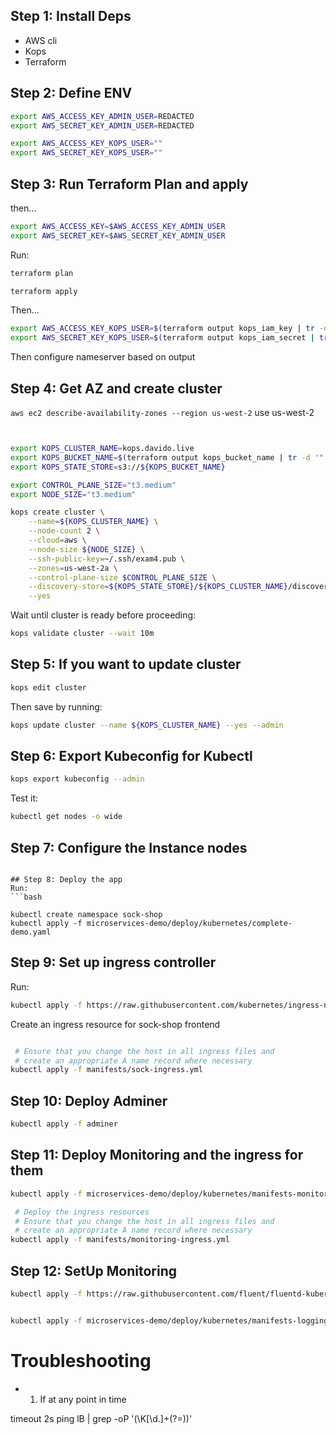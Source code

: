 ## Step 1: Install Deps
- AWS cli
- Kops
- Terraform

## Step 2: Define ENV
```bash
export AWS_ACCESS_KEY_ADMIN_USER=REDACTED
export AWS_SECRET_KEY_ADMIN_USER=REDACTED

export AWS_ACCESS_KEY_KOPS_USER=""
export AWS_SECRET_KEY_KOPS_USER=""
```


## Step 3: Run Terraform Plan and apply
then...

```bash
export AWS_ACCESS_KEY=$AWS_ACCESS_KEY_ADMIN_USER
export AWS_SECRET_KEY=$AWS_SECRET_KEY_ADMIN_USER
```


Run:
```bash
terraform plan

terraform apply
```


Then...
```bash
export AWS_ACCESS_KEY_KOPS_USER=$(terraform output kops_iam_key | tr -d '"')
export AWS_SECRET_KEY_KOPS_USER=$(terraform output kops_iam_secret | tr -d '"')
```



Then configure nameserver based on output

## Step 4: Get AZ and create cluster

```aws ec2 describe-availability-zones --region us-west-2```
use us-west-2

```bash


export KOPS_CLUSTER_NAME=kops.davido.live
export KOPS_BUCKET_NAME=$(terraform output kops_bucket_name | tr -d '"')
export KOPS_STATE_STORE=s3://${KOPS_BUCKET_NAME}

export CONTROL_PLANE_SIZE="t3.medium"
export NODE_SIZE="t3.medium"

kops create cluster \
    --name=${KOPS_CLUSTER_NAME} \
    --node-count 2 \
    --cloud=aws \
    --node-size ${NODE_SIZE} \
    --ssh-public-key=~/.ssh/exam4.pub \
    --zones=us-west-2a \
    --control-plane-size $CONTROL_PLANE_SIZE \
    --discovery-store=${KOPS_STATE_STORE}/${KOPS_CLUSTER_NAME}/discovery \
    --yes

```

Wait until cluster is ready before proceeding:
```bash
kops validate cluster --wait 10m
```

## Step 5: If you want to update cluster

```bash
kops edit cluster
```

Then save by running:
```bash
kops update cluster --name ${KOPS_CLUSTER_NAME} --yes --admin

```

## Step 6: Export Kubeconfig for Kubectl
```bash
kops export kubeconfig --admin
```

Test it:
```bash
kubectl get nodes -o wide
```
## Step 7: Configure the Instance nodes

<!-- Run:
```bash
kubectl get ig
```

From the output, note the name of **the node instance group**

Next, adjust the node instance group to host 2 worker nodes by runnning:
```bash
kubectl replace -f manifests/ig.yml -->
```

## Step 8: Deploy the app
Run:
```bash

kubectl create namespace sock-shop
kubectl apply -f microservices-demo/deploy/kubernetes/complete-demo.yaml
```

## Step 9: Set up ingress controller
Run:

```bash
kubectl apply -f https://raw.githubusercontent.com/kubernetes/ingress-nginx/controller-v1.6.4/deploy/static/provider/cloud/deploy.yaml
```

Create an ingress resource for sock-shop frontend
```bash

 # Ensure that you change the host in all ingress files and 
 # create an appropriate A name record where necessary
kubectl apply -f manifests/sock-ingress.yml 
```

## Step 10: Deploy Adminer
```bash
kubectl apply -f adminer
```

## Step 11: Deploy Monitoring and the ingress for them



```bash
kubectl apply -f microservices-demo/deploy/kubernetes/manifests-monitoring

 # Deploy the ingress resources
 # Ensure that you change the host in all ingress files and 
 # create an appropriate A name record where necessary
kubectl apply -f manifests/monitoring-ingress.yml


```

## Step 12: SetUp Monitoring
```bash
kubectl apply -f https://raw.githubusercontent.com/fluent/fluentd-kubernetes-daemonset/master/fluentd-daemonset-elasticsearch-rbac.yaml


kubectl apply -f microservices-demo/deploy/kubernetes/manifests-logging

```


# Troubleshooting
- 1. If at any point in time



timeout 2s ping lB | grep -oP '\(\K[\d.]+(?=\))'
